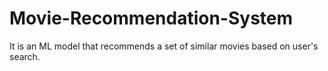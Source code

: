 # Movie-Recommendation-System
It is an ML model that recommends a set of similar movies based on user's search.
